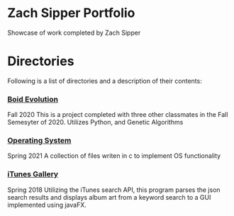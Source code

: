 # Zach Sipper Portfolio
Showcase of work completed by Zach Sipper

# Directories

Following is a list of directories and a description of their contents:

### [Boid Evolution](https://github.com/rtmcardle/BoidEvolution)
Fall 2020
This is a project completed with three other classmates in the Fall Semesyter of 2020.
Utilizes Python, and Genetic Algorithms

### [Operating System](OperatingSystem/)
Spring 2021
A collection of files writen in c to implement OS functionality

### [iTunes Gallery](https://github.com/ZachSipper/iTunesGallery)
Spring 2018
Utilizing the iTunes search API, this program parses the json search results and displays album art from a keyword search to a GUI implemented using javaFX.
